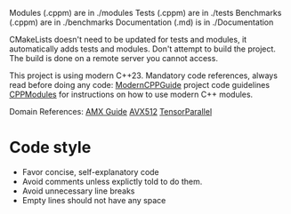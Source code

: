 Modules (.cppm) are in ./modules
Tests (.cppm) are in ./tests
Benchmarks (.cppm) are in ./benchmarks
Documentation (.md) is in ./Documentation

CMakeLists doesn't need to be updated for tests and modules, it automatically adds tests and modules.
Don't attempt to build the project. The build is done on a remote server you cannot access.

This project is using modern C++23.
Mandatory code references, always read before doing any code:
[ModernCPPGuide](Documentation/ModernCPPGuide.md) project code guidelines
[CPPModules](Documentation/CPPModules.md) for instructions on how to use modern C++ modules.

Domain References:
[AMX Guide](Documentation/AMXGuide.md)
[AVX512](Documentation/AVX512.md)
[TensorParallel](Documentation/TensorParallel.md)

# Code style
- Favor concise, self-explanatory code
- Avoid comments unless explictly told to do them.
- Avoid unnecessary line breaks
- Empty lines should not have any space
